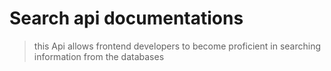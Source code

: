# Search api documentations

>this Api allows frontend developers to become proficient in searching information from the databases 
